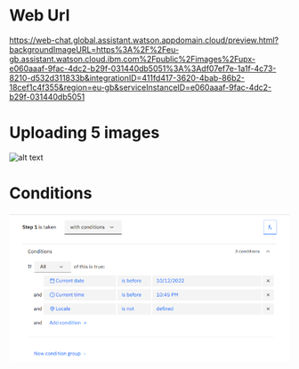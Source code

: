 # Web Url
https://web-chat.global.assistant.watson.appdomain.cloud/preview.html?backgroundImageURL=https%3A%2F%2Feu-gb.assistant.watson.cloud.ibm.com%2Fpublic%2Fimages%2Fupx-e060aaaf-9fac-4dc2-b29f-031440db5051%3A%3Adf07ef7e-1a1f-4c73-8210-d532d311833b&integrationID=411fd417-3620-4bab-86b2-18cef1c4f355&region=eu-gb&serviceInstanceID=e060aaaf-9fac-4dc2-b29f-031440db5051

# Uploading 5 images 
![alt text](./5-image.png)

# Conditions
![alt text](./conditions.png)
